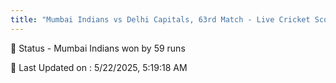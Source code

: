 ```yaml
---
title: "Mumbai Indians vs Delhi Capitals, 63rd Match - Live Cricket Score"
---
```


📑 Status - Mumbai Indians won by 59 runs

📝 Last Updated on : 5/22/2025, 5:19:18 AM  

